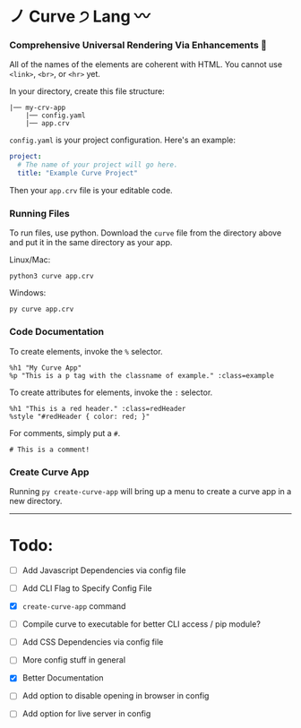 # ノ Curve ੭ Lang 〰
### Comprehensive Universal Rendering Via Enhancements 🐚

All of the names of the elements are coherent with HTML.
You cannot use `<link>`, `<br>`, or `<hr>` yet.

In your directory, 
create this file structure:
```
|── my-crv-app
    |── config.yaml
    |── app.crv
```

`config.yaml` is your project configuration. 
Here's an example:

```yaml
project:
  # The name of your project will go here.
  title: "Example Curve Project"
```

Then your `app.crv` file is your editable code.

### Running Files

To run files, use python. Download the `curve` file from the directory above and put it in the same directory as your app.

Linux/Mac:
```
python3 curve app.crv
```

Windows:
```
py curve app.crv
```

### Code Documentation

To create elements, invoke the `%` selector.
```
%h1 "My Curve App"
%p "This is a p tag with the classname of example." :class=example
```

To create attributes for elements, invoke the `:` selector.
```
%h1 "This is a red header." :class=redHeader
%style "#redHeader { color: red; }"
```

For comments, simply put a `#`.

```
# This is a comment!
```

### Create Curve App

Running `py create-curve-app` will bring up a menu to create a curve app in a new directory.

---

# Todo:
- [ ] Add Javascript Dependencies via config file
- [ ] Add CLI Flag to Specify Config File
- [X] `create-curve-app` command
- [ ] Compile curve to executable for better CLI access / pip module?
- [ ] Add CSS Dependencies via config file
- [ ] More config stuff in general
- [X] Better Documentation
- [ ] Add option to disable opening in browser in config
- [ ] Add option for live server in config
      
